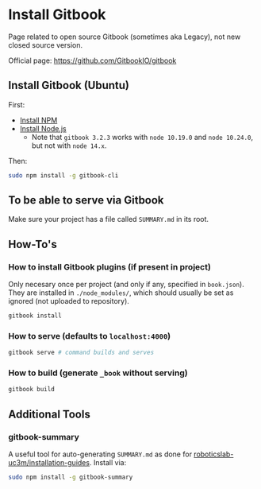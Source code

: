 # Install Gitbook

Page related to open source Gitbook (sometimes aka Legacy), not new closed source version.

Official page: <https://github.com/GitbookIO/gitbook>

## Install Gitbook (Ubuntu)

First:

- [Install NPM](install-npm.md)
- [Install Node.js](install-nodejs.md)
    - Note that `gitbook 3.2.3` works with `node 10.19.0` and `node 10.24.0`, but not with `node 14.x`.

Then:

```bash
sudo npm install -g gitbook-cli
```

## To be able to serve via Gitbook

Make sure your project has a file called `SUMMARY.md` in its root.

## How-To's

### How to install Gitbook plugins (if present in project)

Only necesary once per project (and only if any, specified in `book.json`). They are installed in `./node_modules/`, which should usually be set as ignored (not uploaded to repository).

```bash
gitbook install
```

### How to serve (defaults to `localhost:4000`)

```bash
gitbook serve # command builds and serves
```

### How to build (generate `_book` without serving)

```bash
gitbook build
```

## Additional Tools

### gitbook-summary

A useful tool for auto-generating `SUMMARY.md` as done for [roboticslab-uc3m/installation-guides](https://github.com/roboticslab-uc3m/installation-guides). Install via:

```bash
sudo npm install -g gitbook-summary
```

